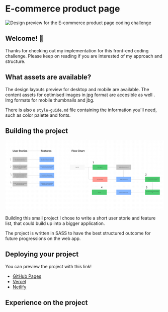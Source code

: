 # E-commerce product page

![Design preview for the E-commerce product page coding challenge](./design/desktop-preview.jpg)

## Welcome! 👋

Thanks for checking out my implementation for this front-end coding challenge.
Please keep on reading if you are interested of my approach and structure.

## What assets are available?

The design layouts preview for desktop and mobile are available. The content assets for optimised images in jpg format are accesible as well .
Img formats for mobile thumbnails and jbg.

There is also a `style-guide.md` file containing the information you'll need, such as color palette and fonts.

## Building the project

![User Stories, Features and Flow Chart](./User_Stories.png 'User Stories')

Building this small project I chose to write a short user storie and feature list, that could build up into a bigger application.

The project is written in SASS to have the best structured outcome for future progressions on the web app.

## Deploying your project

You can preview the project with this link!

- [GitHub Pages](https://pages.github.com/)
- [Vercel](https://vercel.com/)
- [Netlify](https://www.netlify.com/)

## Experience on the project
